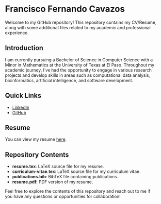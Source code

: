 # Francisco Fernando Cavazos

Welcome to my GitHub repository! This repository contains my CV/Resume, along with some additional
files related to my academic and professional experience.

## Introduction

I am currently pursuing a Bachelor of Science in Computer Science with a Minor in Mathematics at 
the University of Texas at El Paso. Throughout my academic journey, I've had the opportunity to
engage in various research projects and develop skills in areas such as computational data analysis, 
bioinformatics, artificial intelligence, and software development.

## Quick Links

- [LinkedIn](https://linkedin.com/in/francisco-cavazos)
- [GitHub](https://github.com/Ferny730JR)

## Resume

You can view my resume [here](resume.pdf).

## Repository Contents

- **resume.tex**: LaTeX source file for my resume.
- **curriculum-vitae.tex**: LaTeX source file for my curriculum vitae.
- **publications.bib**: BibTeX file containing publications.
- **resume.pdf**: PDF version of my resume.

Feel free to explore the contents of this repository and reach out to me if you have any questions 
or opportunities for collaboration!
